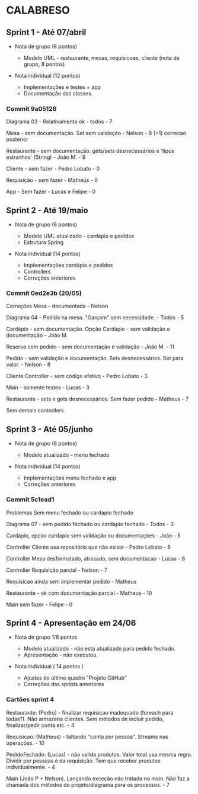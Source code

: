 # CALABRESO

## Sprint 1 - Até 07/abril
  - Nota de grupo (8 pontos)
    - Modelo UML - restaurante, mesas, requisicoes, cliente (nota de grupo, 8 pontos)
	
  - Nota individual (12 pontos)
    - Implementações e testes + app
    - Documentação das classes.
 
### Commit 9a05126
Diagrama 03 - Relativamente ok - todos - 7

Mesa - sem documentação. Set sem validação - Nelson - 8 (+1) correcao posterior

Restaurante - sem documentação. gets/sets desnecessários e 'tipos estranhos' (String) - João M. - 9

Cliente - sem fazer - Pedro Lobato - 0

Requisição - sem fazer - Matheus  - 0

App - Sem fazer - Lucas e Felipe - 0 
	
## Sprint 2 - Até 19/maio
  - Nota de grupo (6 pontos)
    - Modelo UML atualizado - cardápio e pedidos
	- Estrutura Spring
  
  - Nota individual (14 pontos)	
    - Implementações cardápio e pedidos
    - Controllers
    - Correções anteriores
	
### Commit 0ed2e3b (20/05)
Correções
	Mesa - documentada - Nelson
	
Diagrama 04 - Pedido na mesa. "Garçom" sem necessidade. - Todos - 5

Cardápio - sem documentação. Opção Cardápio - sem validação e documentação - João M.

Reserva com pedido - sem documentação e validação - João M.  - 11

Pedido - sem validação e documentação. Sets desnecessários. Set para valor. - Nelson - 8

Cliente Controller - sem código efetivo - Pedro Lobato - 3

Main - somente testes - Lucas - 3

Restaurante - sets e gets desnecessários. Sem fazer pedido - Matheus - 7

Sem demais controllers   
	
## Sprint 3 - Até 05/junho
  - Nota de grupo (6 pontos)
    - Modelo atualizado - menu fechado
  
  - Nota individual (14 pontos)	
    - Implementações menu fechado e app
    - Correções anteriores
	
### Commit 5c1ead1
Problemas
	Sem menu fechado ou cardapio fechado 

Diagrama 07 - sem pedido fechado ou cardapio fechado - Todos - 3

Cardápio, opcao cardapio sem validação ou documentações - João - 5

Controller Cliente usa repositório que não existe - Pedro Lobato - 6

Controller Mesa desformatado, atrasado, sem documentacao - Lucas - 8

Controller Requisição parcial - Nelson - 7

Requisicao ainda sem implementar pedido - Matheus 

Restaurante - ok com documentação parcial - Matheus - 10

Main sem fazer - Felipe - 0 
	
## Sprint 4 - Apresentação em 24/06
  - Nota de grupo 1/6 pontos
	- Modelo atualizado - não está atualizado para pedido fechado.
	- Apresentação - não executou. 
	
  - Nota individual ( 14 pontos ) 
    - Ajustes do último quadro "Projeto GitHub"
	- Correções das sprints anteriores
	
### Cartões sprint 4

Restaurante: (Pedro) - finalizar requisicao inadequado (foreach para todas?). Não armazena clientes. Sem métodos de incluir pedido, finalizar/pedir conta etc. - 4

Requisicao: (Matheus) - faltando "conta por pessoa". Streams nas operações. - 10

PedidoFechado: (Lucas) - não valida produtos. Valor total usa mesma regra. Dividir por pessoas é da requisição. Tem que receber produtos individualmente. - 4

Main (João P + Nelson). Lançando exceção não tratada no main. Não faz a chamada dos métodos do projeto/diagrama para os processos. - 7 